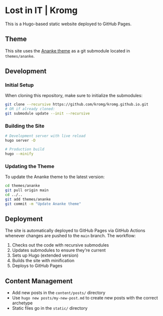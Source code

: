 # Lost in IT | Kromg

This is a Hugo-based static website deployed to GitHub Pages.

## Theme

This site uses the [Ananke theme](https://github.com/theNewDynamic/gohugo-theme-ananke) as a git submodule located in `themes/ananke`.

## Development

### Initial Setup

When cloning this repository, make sure to initialize the submodules:

```bash
git clone --recursive https://github.com/kromg/kromg.github.io.git
# OR if already cloned:
git submodule update --init --recursive
```

### Building the Site

```bash
# Development server with live reload
hugo server -D

# Production build
hugo --minify
```

### Updating the Theme

To update the Ananke theme to the latest version:

```bash
cd themes/ananke
git pull origin main
cd ../..
git add themes/ananke
git commit -m "Update Ananke theme"
```

## Deployment

The site is automatically deployed to GitHub Pages via GitHub Actions whenever changes are pushed to the `main` branch. The workflow:

1. Checks out the code with recursive submodules
2. Updates submodules to ensure they're current
3. Sets up Hugo (extended version)
4. Builds the site with minification
5. Deploys to GitHub Pages

## Content Management

- Add new posts in the `content/posts/` directory
- Use `hugo new posts/my-new-post.md` to create new posts with the correct archetype
- Static files go in the `static/` directory